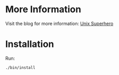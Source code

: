# More Information

Visit the blog for more information: [Unix Superhero](http://unixsuperhero.wordpress.com)

# Installation

Run:

    ./bin/install

